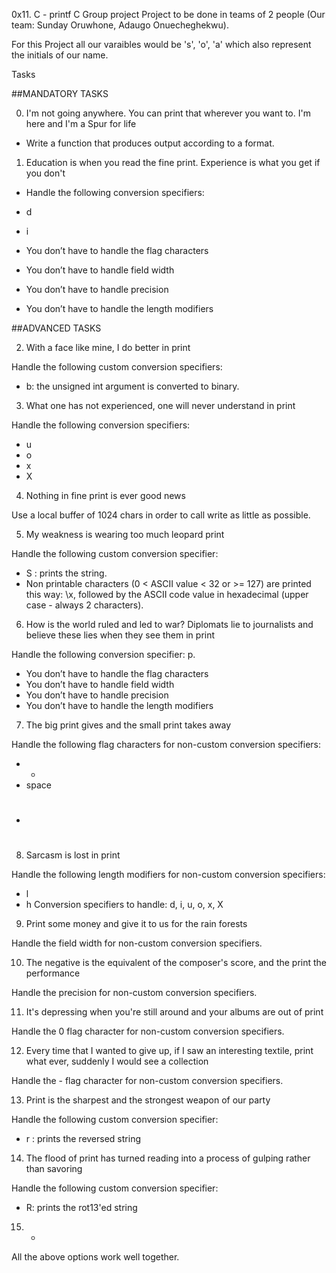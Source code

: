 0x11. C - printf
C
Group project
Project to be done in teams of 2 people (Our team: Sunday Oruwhone, Adaugo Onuecheghekwu).

For this Project all our varaibles would be 's', 'o', 'a' which also represent the initials of our name.

Tasks

##MANDATORY TASKS

0. I'm not going anywhere. You can print that wherever you want to. I'm here and I'm a Spur for life

- Write a function that produces output according to a format.

1. Education is when you read the fine print. Experience is what you get if you don't

- Handle the following conversion specifiers:

- d
- i
- You don’t have to handle the flag characters
- You don’t have to handle field width
- You don’t have to handle precision
- You don’t have to handle the length modifiers


##ADVANCED TASKS

2. With a face like mine, I do better in print

Handle the following custom conversion specifiers:

- b: the unsigned int argument is converted to binary.


3. What one has not experienced, one will never understand in print

Handle the following conversion specifiers:

- u
- o
- x
- X

4. Nothing in fine print is ever good news

Use a local buffer of 1024 chars in order to call write as little as possible.


5. My weakness is wearing too much leopard print

Handle the following custom conversion specifier:

- S : prints the string.
- Non printable characters (0 < ASCII value < 32 or >= 127) are printed this way: \x, followed by the ASCII code value in hexadecimal (upper case - always 2 characters).


6. How is the world ruled and led to war? Diplomats lie to journalists and believe these lies when they see them in print

Handle the following conversion specifier: p.

- You don’t have to handle the flag characters
- You don’t have to handle field width
- You don’t have to handle precision
- You don’t have to handle the length modifiers

   
7. The big print gives and the small print takes away

Handle the following flag characters for non-custom conversion specifiers:

- +
- space
- #

   
8. Sarcasm is lost in print

Handle the following length modifiers for non-custom conversion specifiers:

- l
- h
Conversion specifiers to handle: d, i, u, o, x, X

   
9. Print some money and give it to us for the rain forests

Handle the field width for non-custom conversion specifiers.

   
10. The negative is the equivalent of the composer's score, and the print the performance

Handle the precision for non-custom conversion specifiers.

   
11. It's depressing when you're still around and your albums are out of print

Handle the 0 flag character for non-custom conversion specifiers.

   
12. Every time that I wanted to give up, if I saw an interesting textile, print what ever, suddenly I would see a collection

Handle the - flag character for non-custom conversion specifiers.


   
13. Print is the sharpest and the strongest weapon of our party

Handle the following custom conversion specifier:

- r : prints the reversed string
   
14. The flood of print has turned reading into a process of gulping rather than savoring

Handle the following custom conversion specifier:

- R: prints the rot13'ed string

15. *

All the above options work well together.


